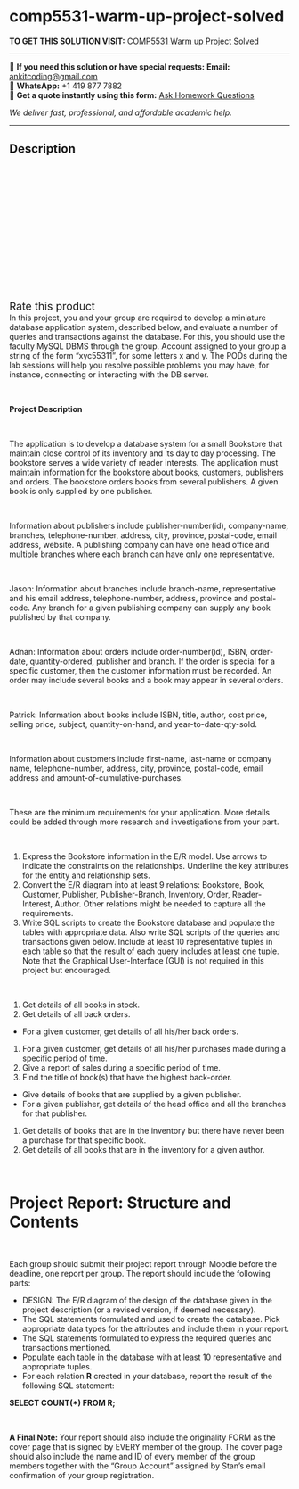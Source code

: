 # comp5531-warm-up-project-solved
**TO GET THIS SOLUTION VISIT:** [COMP5531 Warm up Project Solved](https://www.ankitcodinghub.com/product/comp5531-warm-up-project-solved/)


---

📩 **If you need this solution or have special requests:** **Email:** ankitcoding@gmail.com  
📱 **WhatsApp:** +1 419 877 7882  
📄 **Get a quote instantly using this form:** [Ask Homework Questions](https://www.ankitcodinghub.com/services/ask-homework-questions/)

*We deliver fast, professional, and affordable academic help.*

---

<h2>Description</h2>



<div class="kk-star-ratings kksr-auto kksr-align-center kksr-valign-top" data-payload="{&quot;align&quot;:&quot;center&quot;,&quot;id&quot;:&quot;100035&quot;,&quot;slug&quot;:&quot;default&quot;,&quot;valign&quot;:&quot;top&quot;,&quot;ignore&quot;:&quot;&quot;,&quot;reference&quot;:&quot;auto&quot;,&quot;class&quot;:&quot;&quot;,&quot;count&quot;:&quot;0&quot;,&quot;legendonly&quot;:&quot;&quot;,&quot;readonly&quot;:&quot;&quot;,&quot;score&quot;:&quot;0&quot;,&quot;starsonly&quot;:&quot;&quot;,&quot;best&quot;:&quot;5&quot;,&quot;gap&quot;:&quot;4&quot;,&quot;greet&quot;:&quot;Rate this product&quot;,&quot;legend&quot;:&quot;0\/5 - (0 votes)&quot;,&quot;size&quot;:&quot;24&quot;,&quot;title&quot;:&quot;COMP5531 Warm up Project Solved&quot;,&quot;width&quot;:&quot;0&quot;,&quot;_legend&quot;:&quot;{score}\/{best} - ({count} {votes})&quot;,&quot;font_factor&quot;:&quot;1.25&quot;}">

<div class="kksr-stars">

<div class="kksr-stars-inactive">
            <div class="kksr-star" data-star="1" style="padding-right: 4px">


<div class="kksr-icon" style="width: 24px; height: 24px;"></div>
        </div>
            <div class="kksr-star" data-star="2" style="padding-right: 4px">


<div class="kksr-icon" style="width: 24px; height: 24px;"></div>
        </div>
            <div class="kksr-star" data-star="3" style="padding-right: 4px">


<div class="kksr-icon" style="width: 24px; height: 24px;"></div>
        </div>
            <div class="kksr-star" data-star="4" style="padding-right: 4px">


<div class="kksr-icon" style="width: 24px; height: 24px;"></div>
        </div>
            <div class="kksr-star" data-star="5" style="padding-right: 4px">


<div class="kksr-icon" style="width: 24px; height: 24px;"></div>
        </div>
    </div>

<div class="kksr-stars-active" style="width: 0px;">
            <div class="kksr-star" style="padding-right: 4px">


<div class="kksr-icon" style="width: 24px; height: 24px;"></div>
        </div>
            <div class="kksr-star" style="padding-right: 4px">


<div class="kksr-icon" style="width: 24px; height: 24px;"></div>
        </div>
            <div class="kksr-star" style="padding-right: 4px">


<div class="kksr-icon" style="width: 24px; height: 24px;"></div>
        </div>
            <div class="kksr-star" style="padding-right: 4px">


<div class="kksr-icon" style="width: 24px; height: 24px;"></div>
        </div>
            <div class="kksr-star" style="padding-right: 4px">


<div class="kksr-icon" style="width: 24px; height: 24px;"></div>
        </div>
    </div>
</div>


<div class="kksr-legend" style="font-size: 19.2px;">
            <span class="kksr-muted">Rate this product</span>
    </div>
    </div>
In this project, you and your group are required to develop a miniature database application system, described below, and evaluate a number of queries and transactions against the database. For this, you should use the faculty MySQL DBMS through the group. Account assigned to your group a string of the form “xyc55311”, for some letters x and y. The PODs during the lab sessions will help you resolve possible problems you may have, for instance, connecting or interacting with the DB server.

&nbsp;

<strong>Project Description</strong>

&nbsp;

The application is to develop a database system for a small Bookstore that maintain close control of its inventory and its day to day processing. The bookstore serves a wide variety of reader interests. The application must maintain information for the bookstore about books, customers, publishers and orders. The bookstore orders books from several publishers. A given book is only supplied by one publisher.

&nbsp;

Information about publishers include publisher-number(id), company-name, branches, telephone-number, address, city, province, postal-code, email address, website. A publishing company can have one head office and multiple branches where each branch can have only one representative.

&nbsp;

Jason: Information about branches include branch-name, representative and his email address, telephone-number, address, province and postal-code. Any branch for a given publishing company can supply any book published by that company.

&nbsp;

Adnan: Information about orders include order-number(id), ISBN, order-date, quantity-ordered, publisher and branch. If the order is special for a specific customer, then the customer information must be recorded. An order may include several books and a book may appear in several orders.

&nbsp;

Patrick: Information about books include ISBN, title, author, cost price, selling price, subject, quantity-on-hand, and year-to-date-qty-sold.

&nbsp;

Information about customers include first-name, last-name or company name, telephone-number, address, city, province, postal-code, email address and amount-of-cumulative-purchases.

&nbsp;

These are the minimum requirements for your application. More details could be added through more research and investigations from your part.

&nbsp;

<ol>
<li>Express the Bookstore information in the E/R model. Use arrows to indicate the constraints on the relationships. Underline the key attributes for the entity and relationship sets.</li>
<li>Convert the E/R diagram into at least 9 relations: Bookstore, Book, Customer, Publisher, Publisher-Branch, Inventory, Order, Reader-Interest, Author. Other relations might be needed to capture all the requirements.</li>
<li>Write SQL scripts to create the Bookstore database and populate the tables with appropriate data. Also write SQL scripts of the queries and transactions given below. Include at least 10 representative tuples in each table so that the result of each query includes at least one tuple. Note that the Graphical User-Interface (GUI) is not required in this project but encouraged.</li>
</ol>
&nbsp;

<ol>
<li>Get details of all books in stock.</li>
<li>Get details of all back orders.</li>
</ol>
<ul>
<li>For a given customer, get details of all his/her back orders.</li>
</ul>
<ol>
<li>For a given customer, get details of all his/her purchases made during a specific period of time.</li>
<li>Give a report of sales during a specific period of time.</li>
<li>Find the title of book(s) that have the highest back-order.</li>
</ol>
<ul>
<li>Give details of books that are supplied by a given publisher.</li>
<li>For a given publisher, get details of the head office and all the branches for that publisher.</li>
</ul>
<ol>
<li>Get details of books that are in the inventory but there have never been a purchase for that specific book.</li>
<li>Get details of all books that are in the inventory for a given author.</li>
</ol>
<strong>&nbsp;</strong>

<h1>Project Report: Structure and Contents</h1>
&nbsp;

Each group should submit their project report through Moodle before the deadline, one report per group. The report should include the following parts:

<ul>
<li>DESIGN: The E/R diagram of the design of the database given in the project description (or a revised version, if deemed necessary).</li>
<li>The SQL statements formulated and used to create the database. Pick appropriate data types for the attributes and include them in your report.</li>
<li>The SQL statements formulated to express the required queries and transactions mentioned.</li>
<li>Populate each table in the database with at least 10 representative and appropriate tuples.</li>
<li>For each relation <strong>R</strong> created in your database, report the result of the following SQL statement:</li>
</ul>
<strong>SELECT COUNT(*) FROM R;</strong>

&nbsp;

<strong>A Final Note: </strong>Your report should also include the originality FORM as the cover page that is signed by EVERY member of the group. The cover page should also include the name and ID of every member of the group members together with the “Group Account” assigned by Stan’s email confirmation of your group registration.

&nbsp;

&nbsp;
